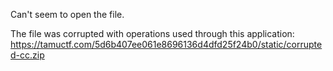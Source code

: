 Can't seem to open the file.

The file was corrupted with operations used through this application: https://tamuctf.com/5d6b407ee061e8696136d4dfd25f24b0/static/corrupted-cc.zip

